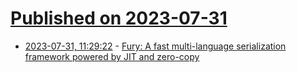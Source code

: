 # [Published on 2023-07-31](index.md)

* [2023-07-31, 11:29:22](https://lobste.rs/s/5ccd5j/fury_fast_multi_language_serialization) - [Fury: A  fast multi-language serialization framework powered by JIT and zero-copy](https://github.com/alipay/fury)
